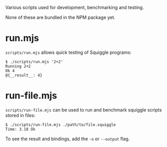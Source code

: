 Various scripts used for development, benchmarking and testing.

None of these are bundled in the NPM package yet.

# run.mjs

`scripts/run.mjs` allows quick testing of Squiggle programs:

```
$ ./scripts/run.mjs '2+2'
Running 2+2
Ok 4
@{__result__: 4}
```

# run-file.mjs

`scripts/run-file.mjs` can be used to run and benchmark squiggle scripts stored in files:

```
$ ./scripts/run-file.mjs ./path/to/file.squiggle
Time: 3.18 Ok
```

To see the result and bindings, add the `-o` or `--output` flag.

